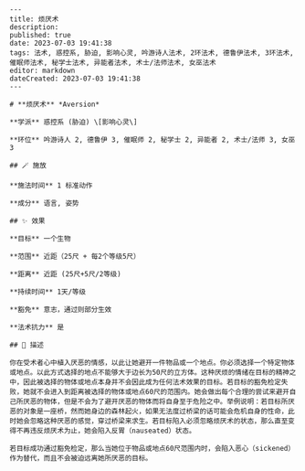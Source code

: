 
    ---
    title: 烦厌术
    description: 
    published: true
    date: 2023-07-03 19:41:38
    tags: 法术, 惑控系, 胁迫, 影响心灵, 吟游诗人法术, 2环法术, 德鲁伊法术, 3环法术, 催眠师法术, 秘学士法术, 异能者法术, 术士/法师法术, 女巫法术
    editor: markdown
    dateCreated: 2023-07-03 19:41:38
    ---

    # **烦厌术** *Aversion*

    **学派** 惑控系 (胁迫) \[影响心灵\] 

    **环位** 吟游诗人 2, 德鲁伊 3, 催眠师 2, 秘学士 2, 异能者 2, 术士/法师 3, 女巫 3

    ## 🪄 施放

    **施法时间** 1 标准动作

    **成分** 语言, 姿势

    ## ✨ 效果 

    **目标** 一个生物 

    **范围** 近距（25尺 + 每2个等级5尺）

    **距离** 近距 (25尺+5尺/2等级)  

    **持续时间** 1天/等级 

    **豁免** 意志，通过则部分生效

    **法术抗力** 是

    ## 📖 描述

    你在受术者心中植入厌恶的情感，以此让她避开一件物品或一个地点。你必须选择一个特定物体或地点。以此方式选择的地点不能够大于边长为50尺的立方体。这种厌烦的情绪在目标的精神之中，因此被选择的物体或地点本身并不会因此成为任何法术效果的目标。若目标的豁免检定失败，她就不会进入到距离被选择的物体或地点60尺的范围内。她会做出每个合理的尝试来避开自己所厌恶的物体，但是不会为了避开厌恶的物体而将自身至于危险之中。举例说明：若目标所厌恶的对象是一座桥，然而她身边的森林起火，如果无法度过桥梁的话可能会危机自身的性命，此时她会忽略这种厌恶的感觉，穿过桥梁来求生。若目标陷入必须忽略烦厌术的状态，那么直至变得不再违反烦厌术为止，她会陷入反胃（nauseated）状态。

    若目标成功通过豁免检定，那么当她位于物品或地点60尺范围内时，会陷入恶心（sickened）作为替代，而且不会被迫远离她所厌恶的目标。
    
